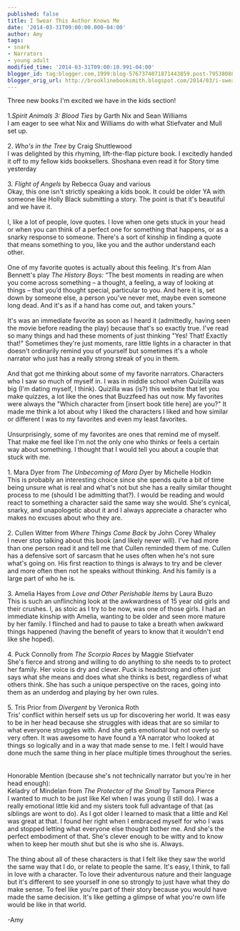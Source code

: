 ```yaml
---
published: false
title: I Swear This Author Knows Me
date: '2014-03-31T09:00:00.000-04:00'
author: Amy
tags:
- snark
- Narrators
- young adult
modified_time: '2014-03-31T09:00:10.991-04:00'
blogger_id: tag:blogger.com,1999:blog-5767374071871443859.post-7953808877774121356
blogger_orig_url: http://brooklinebooksmith.blogspot.com/2014/03/i-swear-this-author-knows-me.html
---
```


Three new books I'm excited we have in the kids section!<br /><br />1.<i>Spirit Animals 3: Blood Ties</i> by Garth Nix and Sean Williams<br />I am eager to see what Nix and Williams do with what Stiefvater and Mull set up.<br /><br />2. <i>Who's in the Tree </i>by Craig Shuttlewood<br />I was delighted by this rhyming, lift-the-flap picture book. I excitedly handed it off to my fellow kids booksellers. Shoshana even read it for Story time yesterday<br /><br />3. <i>Flight of Angels</i> by Rebecca Guay and various<br />Okay, this one isn't strictly speaking a kids book. It could be older YA with someone like Holly Black submitting a story. The point is that it's beautiful and we have it.<br /><br />I, like a lot of people, love quotes. I love when one gets stuck in your head or when you can think of a perfect one for something that happens, or as a snarky response to someone. There's a sort of kinship in finding a quote that means something to you, like you and the author understand each other.<br /><br />One of my favorite quotes is actually about this feeling. It's from Alan Bennett's play <i>The History Boys:</i><i> </i>“The best moments in reading are when you come across  something – a thought, a feeling, a way of looking at things – that  you’d thought special, particular to you. And here it is, set down by  someone else, a person you’ve never met, maybe even someone long dead.  And it's as if a hand has come out, and taken yours."<br /><i> </i><br />It's was an immediate favorite as soon as I heard it (admittedly, having seen the movie before reading the play) because that's so exactly true. I've read so many things and had these moments of just thinking "Yes! That! Exactly that!" Sometimes they're just moments, rare little lights in a character in that doesn't ordinarily remind you of yourself but sometimes it's a whole narrator who just has a really strong streak of you in them. <br /><br />And that got me thinking about some of my favorite narrators. Characters who I saw so much of myself in. I was in middle school when Quizilla was big (I'm dating myself, I think). Quizilla was (is?) this website that let you make quizzes, a lot like the ones that Buzzfeed has out now. My favorites were always the "Which character from [insert book title here] are you?" It made me think a lot about why I liked the characters I liked and how similar or different I was to my favorites and even my least favorites. <br /><br />Unsurprisingly, some of my favorites are ones that remind me of myself. That make me feel like I'm not the only one who thinks or feels a certain way about something. I thought that I would tell you about a couple that stuck with me.<br /><br />1. Mara Dyer from <i>The Unbecoming of Mara D</i>yer by Michelle Hodkin<br />This is probably an interesting choice since she spends quite a bit of time being unsure what is real and what's not but she has a really similar thought process to me (should I be admitting that?). I would be reading and would react to something a character said the same way she would. She's cynical, snarky, and unapologetic about it and I always appreciate a character who makes no excuses about who they are.<br /><br />2. Cullen Witter from <i>Where Things Come Back</i> by John Corey Whaley<br />I never stop talking about this book (and likely never will). I've had more than one person read it and tell me that Cullen reminded them of me. Cullen has a defensive sort of sarcasm that he uses often when he's not sure what's going on. His first reaction to things is always to try and be clever and more often then not he speaks without thinking. And his family is a large part of who he is.<br /><br />3. Amelia Hayes from <i>Love and Other Perishable Items</i> by Laura Buzo<br />This is such an unflinching look at the awkwardness of 15 year old girls and their crushes. I, as stoic as I try to be now, was one of those girls. I had an immediate kinship with Amelia, wanting to be older and seen more mature by her family. I flinched and had to pause to take a breath when awkward things happened (having the benefit of years to know that it wouldn't end like she hoped). <br /><br />4. Puck Connolly from <i>The Scorpio Races</i> by Maggie Stiefvater<br />She's fierce and strong and willing to do anything to she needs to to protect her family. Her voice is dry and clever. Puck is headstrong and often just says what she means and does what she thinks is best, regardless of what others think. She has such a unique perspective on the races, going into them as an underdog and playing by her own rules. <br /><br />5. Tris Prior from <i>Divergent</i> by Veronica Roth<br />Tris' conflict within herself sets us up for discovering her world. It was easy to be in her head because she struggles with ideas that are so similar to what everyone struggles with. And she gets emotional but not overly so very often. It was awesome to have found a YA narrator who looked at things so logically and in a way that made sense to me. I felt I would have done much the same thing in her place multiple times throughout the series.<br /><br /><br />Honorable Mention (because she's not technically narrator but you're in her head enough):<br />Keladry of Mindelan from <i>The Protector of the Small </i>by Tamora Pierce<br />I wanted to much to be just like Kel when I was young (I still do). I was a really emotional little kid and my sisters took full advantage of that (as siblings are wont to do). As I got older I learned to mask that a little and Kel was great at that. I found her right when I embraced myself for who I was and stopped letting what everyone else thought bother me. And she's the perfect embodiment of that. She's clever enough to be witty and to know when to keep her mouth shut but she is who she is. Always.<br /><br />The thing about all of these characters is that I felt like they saw the world the same way that I do, or relate to people the same. It's easy, I think, to fall in love with a character. To love their adventurous nature and their language but it's different to see yourself in one so strongly to just have what they do make sense. To feel like you're part of their story because you would have made the same decision. It's like getting a glimpse of what you're own life would be like in that world.<br /><br />-Amy<br />